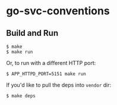 # go-svc-conventions

## Build and Run

```shell
$ make
$ make run
```

Or, to run with a different HTTP port:

```shell
$ APP_HTTPD_PORT=5151 make run 
```

If you'd like to pull the deps into `vendor` dir:

```shell
$ make deps
```